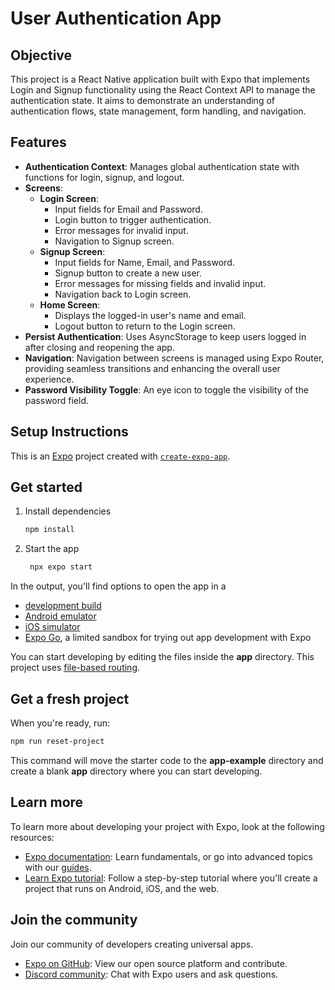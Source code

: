 # User Authentication App

## Objective
This project is a React Native application built with Expo that implements Login and Signup functionality using the React Context API to manage the authentication state. It aims to demonstrate an understanding of authentication flows, state management, form handling, and navigation.

## Features
- **Authentication Context**: Manages global authentication state with functions for login, signup, and logout.
- **Screens**:
  - **Login Screen**: 
    - Input fields for Email and Password.
    - Login button to trigger authentication.
    - Error messages for invalid input.
    - Navigation to Signup screen.
  - **Signup Screen**: 
    - Input fields for Name, Email, and Password.
    - Signup button to create a new user.
    - Error messages for missing fields and invalid input.
    - Navigation back to Login screen.
  - **Home Screen**: 
    - Displays the logged-in user's name and email.
    - Logout button to return to the Login screen.
- **Persist Authentication**: Uses AsyncStorage to keep users logged in after closing and reopening the app.
- **Navigation**: Navigation between screens is managed using Expo Router, providing seamless transitions and enhancing the overall user experience.
- **Password Visibility Toggle**: An eye icon to toggle the visibility of the password field.

## Setup Instructions

This is an [Expo](https://expo.dev) project created with [`create-expo-app`](https://www.npmjs.com/package/create-expo-app).

## Get started

1. Install dependencies

   ```bash
   npm install
   ```

2. Start the app

   ```bash
    npx expo start
   ```

In the output, you'll find options to open the app in a

- [development build](https://docs.expo.dev/develop/development-builds/introduction/)
- [Android emulator](https://docs.expo.dev/workflow/android-studio-emulator/)
- [iOS simulator](https://docs.expo.dev/workflow/ios-simulator/)
- [Expo Go](https://expo.dev/go), a limited sandbox for trying out app development with Expo

You can start developing by editing the files inside the **app** directory. This project uses [file-based routing](https://docs.expo.dev/router/introduction).

## Get a fresh project

When you're ready, run:

```bash
npm run reset-project
```

This command will move the starter code to the **app-example** directory and create a blank **app** directory where you can start developing.

## Learn more

To learn more about developing your project with Expo, look at the following resources:

- [Expo documentation](https://docs.expo.dev/): Learn fundamentals, or go into advanced topics with our [guides](https://docs.expo.dev/guides).
- [Learn Expo tutorial](https://docs.expo.dev/tutorial/introduction/): Follow a step-by-step tutorial where you'll create a project that runs on Android, iOS, and the web.

## Join the community

Join our community of developers creating universal apps.

- [Expo on GitHub](https://github.com/expo/expo): View our open source platform and contribute.
- [Discord community](https://chat.expo.dev): Chat with Expo users and ask questions.
